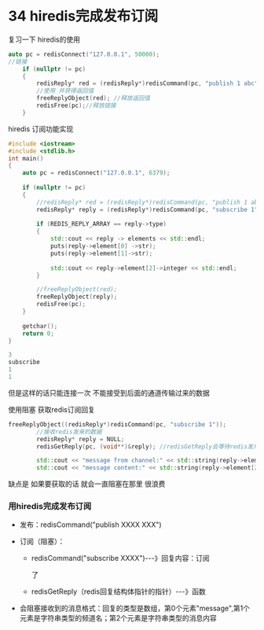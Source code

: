 # 34 hiredis完成发布订阅

复习一下 hiredis的使用

```c++
auto pc = redisConnect("127.0.0.1", 50000);
//链接	
	if (nullptr != pc)
	{
		redisReply* red = (redisReply*)redisCommand(pc, "publish 1 abc");
        //使用 并获得返回值
		freeReplyObject(red); //释放返回值
		redisFree(pc);//释放链接
	}
```



hiredis 订阅功能实现

```c++
#include <iostream>
#include <stdlib.h>
int main()
{
	auto pc = redisConnect("127.0.0.1", 6379);
	
	if (nullptr != pc)
	{
		//redisReply* red = (redisReply*)redisCommand(pc, "publish 1 abc");
		redisReply* reply = (redisReply*)redisCommand(pc, "subscribe 1");
		
		if (REDIS_REPLY_ARRAY == reply->type)
		{
			std::cout << reply -> elements << std::endl;
			puts(reply->element[0] ->str);
			puts(reply->element[1]->str);
			
			std::cout << reply->element[2]->integer << std::endl;
		}

		//freeReplyObject(red);
		freeReplyObject(reply);
		redisFree(pc);
	}
	
	getchar();
	return 0;
}
```

```c++
3
subscribe
1
1
```

但是这样的话只能连接一次  不能接受到后面的通道传输过来的数据



使用阻塞 获取redis订阅回复

```c++
freeReplyObject((redisReply*)redisCommand(pc, "subscribe 1"));
		//接收redis发来的数据
		redisReply* reply = NULL;
		redisGetReply(pc, (void**)&reply); //redisGetReply会等待redis发来数据

		std::cout << "message from channel:" << std::string(reply->element[1]->str) << std::endl;
		std::cout << "message content:" << std::string(reply->element[2]->str) << std::endl;

```

缺点是 如果要获取的话 就会一直阻塞在那里 很浪费



### 用hiredis完成发布订阅

- 发布：redisCommand("publish XXXX XXX")

- 订阅（阻塞）：

  - redisCommand("subscribe XXXX")---》回复内容：订阅

    了

  - redisGetReply（redis回复结构体指针的指针）---》函数

- 会阻塞接收到的消息格式：回复的类型是数组，第0个元素"message",第1个元素是字符串类型的频道名；第2个元素是字符串类型的消息内容



